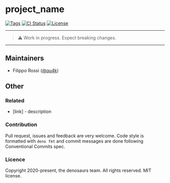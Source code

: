 # project_name

[![Tags](https://img.shields.io/github/release/denosaurs/project_name)](https://github.com/denosaurs/project_name/releases)
[![CI Status](https://img.shields.io/github/workflow/status/denosaurs/project_name/check)](https://github.com/denosaurs/project_name/actions)
[![License](https://img.shields.io/github/license/denosaurs/project_name)](https://github.com/denosaurs/project_name/blob/master/LICENSE)

---

> ⚠️ Work in progress. Expect breaking changes.

---

## Maintainers

- Filippo Rossi ([@qu4k](https://github.com/qu4k))

## Other

### Related

- [link] - description

### Contribution

Pull request, issues and feedback are very welcome. Code style is formatted with `deno fmt` and commit messages are done following Conventional Commits spec.

### Licence

Copyright 2020-present, the denosaurs team. All rights reserved. MIT license.
